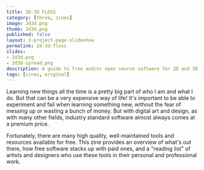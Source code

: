 ```yaml
---
title: 2D-3D FLOSS
category: [three, zines]
image: 2d3d.png
thumb: 2d3d.png
published: false
layout: 3-project-page-slideshow
permalink: 2d-3d-floss
slides: 
- 2d3d.png
- 2d3d-spread.png
description: A guide to free and/or open source software for 2D and 3D digital art and design.
tags: [zines, original]
---
```

Learning new things all the time is a pretty big part of who I am and what I do. But that can be a very expensive way of life! It's important to be able to experiment and fail when learning something new, without the fear of messing up or wasting a bunch of money. But with digital art and design, as with many other fields, industry standard software almost always comes at a premium price. 

Fortunately, there are many high quality, well-maintained tools and resources available for free. This zine provides an overview of what's out there, how free software stacks up with paid ones, and a "reading list" of artists and designers who use these tools in their personal and professional work. 

	
